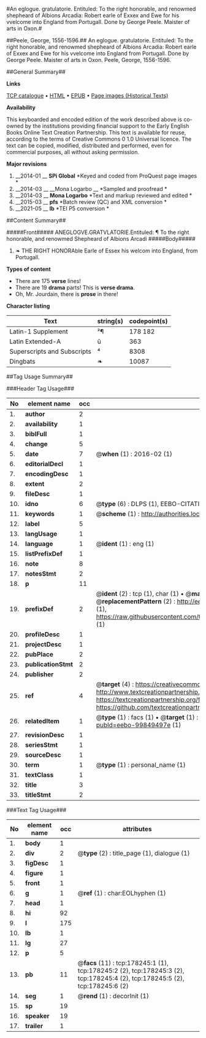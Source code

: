 #An eglogue. gratulatorie. Entituled: To the right honorable, and renowmed shepheard of Albions Arcadia: Robert earle of Exxex and Ewe for his vvelcome into England from Portugall. Done by George Peele. Maister of arts in Oxon.#

##Peele, George, 1556-1596.##
An eglogue. gratulatorie. Entituled: To the right honorable, and renowmed shepheard of Albions Arcadia: Robert earle of Exxex and Ewe for his vvelcome into England from Portugall. Done by George Peele. Maister of arts in Oxon.
Peele, George, 1556-1596.

##General Summary##

**Links**

[TCP catalogue](http://www.ota.ox.ac.uk/tcp/)  • 
[HTML](http://tei.it.ox.ac.uk/tcp/Texts-HTML/free/B15/B15210.html)  • 
[EPUB](http://tei.it.ox.ac.uk/tcp/Texts-EPUB/free/B15/B15210.epub) • 
[Page images (Historical Texts)](https://historicaltexts.jisc.ac.uk/eebo-99849497e)

**Availability**

This keyboarded and encoded edition of the work described above is co-owned by the
    institutions providing financial support to the Early English Books Online Text Creation
    Partnership. This text is available for reuse, according to the terms of  Creative Commons 0 1.0 Universal
    licence. The text can be copied, modified, distributed and performed, even for commercial
    purposes, all without asking permission.

**Major revisions**

1. __2014-01 __ __SPi Global__ *Keyed and coded from ProQuest page images *
1. __2014-03 __ __Mona Logarbo __ *Sampled and proofread *
1. __2014-03 __ __Mona Logarbo__ *Text and markup reviewed and edited *
1. __2015-03 __ __pfs__ *Batch review (QC) and XML conversion *
1. __2021-05 __ __lb__ *TEI P5 conversion *

##Content Summary##

#####Front#####
ANEGLOGVE.GRATVLATORIE.Entituled: ¶ To the right honorable, and renowmed Shepheard of Albions Arcadi
#####Body#####

1. ❧ THE RIGHT HONORAble Earle of Essex his welcom into England, from Portugall.

**Types of content**

  * There are 175 **verse** lines!
  * There are 19 **drama** parts! This is **verse drama**.
  * Oh, Mr. Jourdain, there is **prose** in there!

**Character listing**


|Text|string(s)|codepoint(s)|
|---|---|---|
|Latin-1 Supplement|²¶|178 182|
|Latin Extended-A|ū|363|
|Superscripts             and Subscripts|⁴|8308|
|Dingbats|❧|10087|

##Tag Usage Summary##

###Header Tag Usage###

|No|element name|occ|attributes|
|---|---|---|---|
|1.|__author__|2||
|2.|__availability__|1||
|3.|__biblFull__|1||
|4.|__change__|5||
|5.|__date__|7| @__when__ (1) : 2016-02 (1)|
|6.|__editorialDecl__|1||
|7.|__encodingDesc__|1||
|8.|__extent__|2||
|9.|__fileDesc__|1||
|10.|__idno__|6| @__type__ (6) : DLPS (1), EEBO-CITATION (1), VID (1), EEBO-PROQUEST (1), STC (2)|
|11.|__keywords__|1| @__scheme__ (1) : http://authorities.loc.gov/ (1)|
|12.|__label__|5||
|13.|__langUsage__|1||
|14.|__language__|1| @__ident__ (1) : eng (1)|
|15.|__listPrefixDef__|1||
|16.|__note__|8||
|17.|__notesStmt__|2||
|18.|__p__|11||
|19.|__prefixDef__|2| @__ident__ (2) : tcp (1), char (1)  •  @__matchPattern__ (2) : ([0-9\-]+):([0-9IVX]+) (1), (.+) (1)  •  @__replacementPattern__ (2) : http://eebo.chadwyck.com/downloadtiff?vid=$1&page=$2 (1), https://raw.githubusercontent.com/textcreationpartnership/Texts/master/tcpchars.xml#$1 (1)|
|20.|__profileDesc__|1||
|21.|__projectDesc__|1||
|22.|__pubPlace__|2||
|23.|__publicationStmt__|2||
|24.|__publisher__|2||
|25.|__ref__|4| @__target__ (4) : https://creativecommons.org/publicdomain/zero/1.0/ (1), http://www.textcreationpartnership.org/docs/. (1), https://textcreationpartnership.org/faq/#faq05 (1), https://github.com/textcreationpartnership (1)|
|26.|__relatedItem__|1| @__type__ (1) : facs (1)  •  @__target__ (1) : https://data.historicaltexts.jisc.ac.uk/view?pubId=eebo-99849497e (1)|
|27.|__revisionDesc__|1||
|28.|__seriesStmt__|1||
|29.|__sourceDesc__|1||
|30.|__term__|1| @__type__ (1) : personal_name (1)|
|31.|__textClass__|1||
|32.|__title__|3||
|33.|__titleStmt__|2||


###Text Tag Usage###

|No|element name|occ|attributes|
|---|---|---|---|
|1.|__body__|1||
|2.|__div__|2| @__type__ (2) : title_page (1), dialogue (1)|
|3.|__figDesc__|1||
|4.|__figure__|1||
|5.|__front__|1||
|6.|__g__|1| @__ref__ (1) : char:EOLhyphen (1)|
|7.|__head__|1||
|8.|__hi__|92||
|9.|__l__|175||
|10.|__lb__|1||
|11.|__lg__|27||
|12.|__p__|5||
|13.|__pb__|11| @__facs__ (11) : tcp:178245:1 (1), tcp:178245:2 (2), tcp:178245:3 (2), tcp:178245:4 (2), tcp:178245:5 (2), tcp:178245:6 (2)|
|14.|__seg__|1| @__rend__ (1) : decorInit (1)|
|15.|__sp__|19||
|16.|__speaker__|19||
|17.|__trailer__|1||
